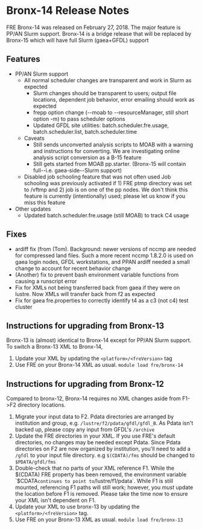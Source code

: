 # Bronx-14 Release Notes

FRE Bronx-14 was released on February 27, 2018. The major feature is PP/AN Slurm support. Bronx-14 is a bridge release
that will be replaced by Bronx-15 which will have full Slurm (gaea+GFDL) support

## Features
* PP/AN Slurm support
  * All normal scheduler changes are transparent and work in Slurm as expected
    * Slurm changes should be transparent to users; output file locations, dependent job behavior, error emailing
      should work as expected
    * frepp option change (--moab to --resourceManager, still short option -m) to pass scheduler options
    * Updated GFDL site utilities: batch.scheduler.fre.usage, batch.scheduler.list, batch.scheduler.time
  * Caveats
    * Still sends unconverted analysis scripts to MOAB with a warning and instructions for converting.
      We are investigating online analysis script conversion as a B-15 feature
    * Still gets started from MOAB pp.starter. (Bronx-15 will contain full--i.e. gaea-side--Slurm support)
  * Disabled job schooling feature that was not often used
    Job schooling was previously activated if 1) FRE ptmp directory was set to /vftmp and 2) job is on one of the pp nodes.
    We don't think this feature is currently (intentionally) used; please let us know if you miss this feature
* Other updates
  * Updated batch.scheduler.fre.usage (still MOAB) to track C4 usage

## Fixes
* ardiff fix (from (Tom). Background: newer versions of nccmp are needed for compressed land files.
  Such a more recent nccmp 1.8.2.0 is used on gaea login nodes, GFDL workstations, and PPAN
  ardiff needed a small change to account for recent behavior change
* (Another) fix to prevent bash environment variable functions from causing a runscript error
* Fix for XMLs not being transferred back from gaea if they were on lustre. Now XMLs will transfer back from f2 as expected
* Fix for gaea fre.properties to correctly identify t4 as a c3 (not c4) test cluster

## Instructions for upgrading from Bronx-13
Bronx-13 is (almost) identical to Bronx-14 except for PP/AN Slurm support. To switch a Bronx-13 XML to Bronx-14,
1. Update your XML by updating the `<platform>/<freVersion>` tag
1. Use FRE on your Bronx-14 XML as usual. `module load fre/bronx-14`

## Instructions for upgrading from Bronx-12
Compared to bronx-12, Bronx-14 requires no XML changes aside from F1->F2 directory locations.
1. Migrate your input data to F2. Pdata directories are arranged by institution and group, e.g. `/lustre/f2/pdata/gfdl/gfdl_B`. As Pdata isn't backed up, please copy any input from GFDL's `/archive`
1. Update the FRE directories in your XML. If you use FRE's default directories, no changes may be needed except Pdata. Since Pdata directories on F2 are now organized by institution, you'll need to add a `/gfdl` to your input file directory. e.g `$(CDATA)/fms` should be changed to `$PDATA/gfdl/fms`
1. Double-check that no parts of your XML reference F1. While the $(CDATA) FRE property has been removed, the environment variable `$CDATA` continues to point to `/lustre/f1/pdata`. While F1 is still mounted, referencing F1 paths will still work; however, you *must* update the location before F1 is removed. Please take the time now to ensure your XML isn't dependent on F1.
1. Update your XML to use bronx-13 by updating the `<platform>/<freVersion>` tag.
1. Use FRE on your Bronx-13 XML as usual. `module load fre/bronx-13`
